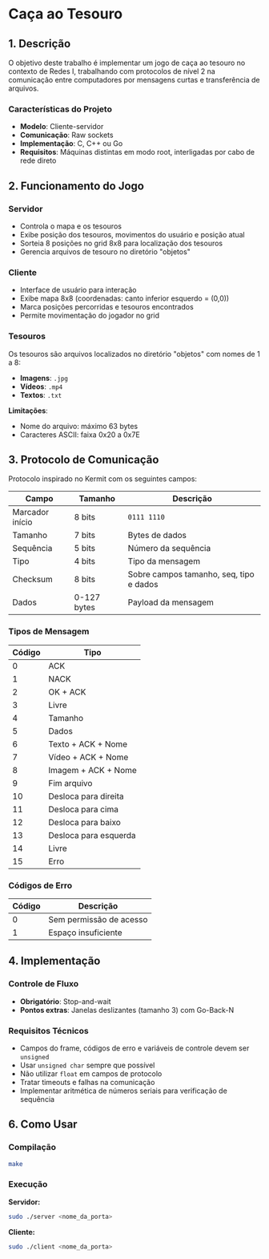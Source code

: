 # Caça ao Tesouro

## 1. Descrição

O objetivo deste trabalho é implementar um jogo de caça ao tesouro no contexto de Redes I, trabalhando com protocolos de nível 2 na comunicação entre computadores por mensagens curtas e transferência de arquivos. 

### Características do Projeto
- **Modelo**: Cliente-servidor
- **Comunicação**: Raw sockets
- **Implementação**: C, C++ ou Go
- **Requisitos**: Máquinas distintas em modo root, interligadas por cabo de rede direto

## 2. Funcionamento do Jogo

### Servidor
- Controla o mapa e os tesouros
- Exibe posição dos tesouros, movimentos do usuário e posição atual
- Sorteia 8 posições no grid 8x8 para localização dos tesouros
- Gerencia arquivos de tesouro no diretório "objetos"

### Cliente
- Interface de usuário para interação
- Exibe mapa 8x8 (coordenadas: canto inferior esquerdo = (0,0))
- Marca posições percorridas e tesouros encontrados
- Permite movimentação do jogador no grid

### Tesouros
Os tesouros são arquivos localizados no diretório "objetos" com nomes de 1 a 8:
- **Imagens**: `.jpg`
- **Vídeos**: `.mp4` 
- **Textos**: `.txt`

**Limitações**:
- Nome do arquivo: máximo 63 bytes
- Caracteres ASCII: faixa 0x20 a 0x7E

## 3. Protocolo de Comunicação

Protocolo inspirado no Kermit com os seguintes campos:

| Campo | Tamanho | Descrição |
|-------|---------|-----------|
| Marcador início | 8 bits | `0111 1110` |
| Tamanho | 7 bits | Bytes de dados |
| Sequência | 5 bits | Número da sequência |
| Tipo | 4 bits | Tipo da mensagem |
| Checksum | 8 bits | Sobre campos tamanho, seq, tipo e dados |
| Dados | 0-127 bytes | Payload da mensagem |

### Tipos de Mensagem

| Código | Tipo |
|--------|------|
| 0 | ACK |
| 1 | NACK |
| 2 | OK + ACK |
| 3 | Livre |
| 4 | Tamanho |
| 5 | Dados |
| 6 | Texto + ACK + Nome |
| 7 | Vídeo + ACK + Nome |
| 8 | Imagem + ACK + Nome |
| 9 | Fim arquivo |
| 10 | Desloca para direita |
| 11 | Desloca para cima |
| 12 | Desloca para baixo |
| 13 | Desloca para esquerda |
| 14 | Livre |
| 15 | Erro |

### Códigos de Erro

| Código | Descrição |
|--------|-----------|
| 0 | Sem permissão de acesso |
| 1 | Espaço insuficiente |

## 4. Implementação

### Controle de Fluxo
- **Obrigatório**: Stop-and-wait
- **Pontos extras**: Janelas deslizantes (tamanho 3) com Go-Back-N

### Requisitos Técnicos
- Campos do frame, códigos de erro e variáveis de controle devem ser `unsigned`
- Usar `unsigned char` sempre que possível
- Não utilizar `float` em campos de protocolo
- Tratar timeouts e falhas na comunicação
- Implementar aritmética de números seriais para verificação de sequência

## 6. Como Usar

### Compilação
```bash
make
```

### Execução

**Servidor:**
```bash
sudo ./server <nome_da_porta>
```

**Cliente:**
```bash
sudo ./client <nome_da_porta>
```
